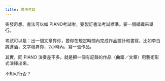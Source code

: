 ```yaml
---
title: 書法考試
---
```


突發奇想。書法可以如 PIANO考試咁，要製訂書法考試標準。要一個組織來舉行。

考試可以是：出一個文章畀你，要你在規定時間內完成作品設計和書寫。比如李白將進酒，文字稿畀你，2小時內，寫一張作品。

其實，同 PIANO 演奏差不多。就是把一個有記錄的作品（曲譜／文章）用藝術形式演繹出來。

不知可行否？
